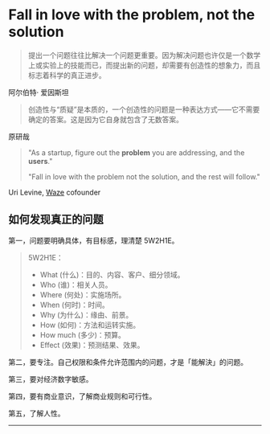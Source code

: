 # Fall in love with the problem, not the solution

> 提出一个问题往往比解决一个问题更重要。因为解决问题也许仅是一个数学上或实验上的技能而已，而提出新的问题，却需要有创造性的想象力，而且标志着科学的真正进步。

阿尔伯特· 爱因斯坦

> 创造性与“质疑”是本质的，一个创造性的问题是一种表达方式——它不需要确定的答案。这是因为它自身就包含了无数答案。

原研哉

> "As a startup, figure out the **problem** you are addressing, and the **users**."
>
> "Fall in love with the problem not the solution, and the rest will follow."

Uri Levine, [Waze](https://zh.wikipedia.org/wiki/位智) cofounder

## 如何发现真正的问题

第一，问题要明确具体，有目标感，理清楚 5W2H1E。

> 5W2H1E：
>
> * What \(什么\)：目的、内容、客户、细分领域。
> * Who \(谁\)：相关人员。
> * Where \(何处\)：实施场所。
> * When \(何时\)：时间。
> * Why \(为什么\)：缘由、前景。
> * How \(如何\)：方法和运转实施。
> * How much \(多少\)：预算。
> * Effect \(效果\)：预测结果、效果。

第二，要专注。自己权限和条件允许范围内的问题，才是「能解決」的问题。

第三，要对经济数字敏感。

第四，要有商业意识，了解商业规则和可行性。

第五，了解人性。



---



